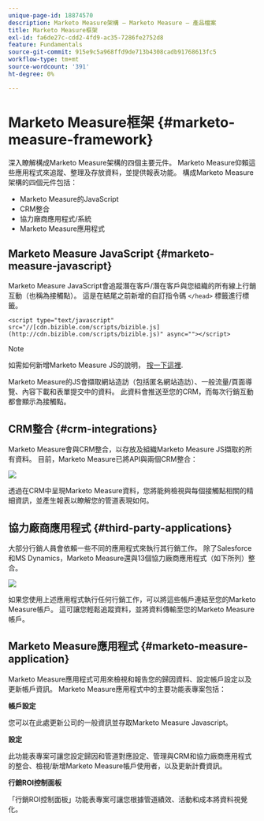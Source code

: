 ```yaml
---
unique-page-id: 18874570
description: Marketo Measure架構 — Marketo Measure — 產品檔案
title: Marketo Measure框架
exl-id: fa6de27c-cdd2-4fd9-ac35-7286fe2752d8
feature: Fundamentals
source-git-commit: 915e9c5a968ffd9de713b4308cadb91768613fc5
workflow-type: tm+mt
source-wordcount: '391'
ht-degree: 0%

---
```


# Marketo Measure框架 {#marketo-measure-framework}

深入瞭解構成Marketo Measure架構的四個主要元件。 Marketo Measure仰賴這些應用程式來追蹤、整理及存放資料，並提供報表功能。 構成Marketo Measure架構的四個元件包括：

* Marketo Measure的JavaScript
* CRM整合
* 協力廠商應用程式/系統
* Marketo Measure應用程式

## Marketo Measure JavaScript {#marketo-measure-javascript}

Marketo Measure JavaScript會追蹤潛在客戶/潛在客戶與您組織的所有線上行銷互動（也稱為接觸點）。 這是在結尾之前新增的自訂指令碼 `</head>` 標籤進行標籤。

`<script type="text/javascript" src="//[cdn.bizible.com/scripts/bizible.js](http://cdn.bizible.com/scripts/bizible.js)" async=""></script>`

>[!NOTE]
>
>如需如何新增Marketo Measure JS的說明， [按一下這裡](/help/marketo-measure-tracking/setting-up-tracking/adding-marketo-measure-script.md).

Marketo Measure的JS會擷取網站造訪（包括匿名網站造訪）、一般流量/頁面導覽、內容下載和表單提交中的資料。 此資料會推送至您的CRM，而每次行銷互動都會顯示為接觸點。

## CRM整合 {#crm-integrations}

Marketo Measure會與CRM整合，以存放及組織Marketo Measure JS擷取的所有資料。 目前，Marketo Measure已將API與兩個CRM整合：

![](assets/1-2.png)

透過在CRM中呈現Marketo Measure資料，您將能夠檢視與每個接觸點相關的精細資訊，並產生報表以瞭解您的管道表現如何。

## 協力廠商應用程式 {#third-party-applications}

大部分行銷人員會依賴一些不同的應用程式來執行其行銷工作。 除了Salesforce和MS Dynamics，Marketo Measure還與13個協力廠商應用程式（如下所列）整合。

![](assets/2-1.png)

如果您使用上述應用程式執行任何行銷工作，可以將這些帳戶連結至您的Marketo Measure帳戶。 這可讓您輕鬆追蹤資料，並將資料傳輸至您的Marketo Measure帳戶。

## Marketo Measure應用程式 {#marketo-measure-application}

Marketo Measure應用程式可用來檢視和報告您的歸因資料、設定帳戶設定以及更新帳戶資訊。 Marketo Measure應用程式中的主要功能表專案包括：

**帳戶設定**

您可以在此處更新公司的一般資訊並存取Marketo Measure Javascript。

**設定**

此功能表專案可讓您設定歸因和管道對應設定、管理與CRM和協力廠商應用程式的整合、檢視/新增Marketo Measure帳戶使用者，以及更新計費資訊。

**行銷ROI控制面板**

「行銷ROI控制面板」功能表專案可讓您根據管道績效、活動和成本將資料視覺化。
